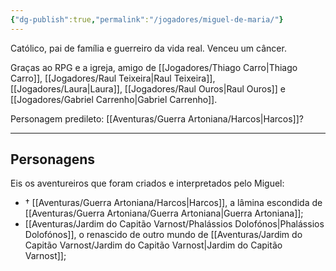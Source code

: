 ```yaml
---
{"dg-publish":true,"permalink":"/jogadores/miguel-de-maria/"}
---
```


Católico, pai de família e guerreiro da vida real.
Venceu um câncer.

Graças ao RPG e a igreja, amigo de [[Jogadores/Thiago Carro\|Thiago Carro]], [[Jogadores/Raul Teixeira\|Raul Teixeira]], [[Jogadores/Laura\|Laura]], [[Jogadores/Raul Ouros\|Raul Ouros]] e [[Jogadores/Gabriel Carrenho\|Gabriel Carrenho]].

Personagem predileto: [[Aventuras/Guerra Artoniana/Harcos\|Harcos]]?

---
## Personagens
Eis os aventureiros que foram criados e interpretados pelo Miguel:
- † [[Aventuras/Guerra Artoniana/Harcos\|Harcos]], a lâmina escondida de [[Aventuras/Guerra Artoniana/Guerra Artoniana\|Guerra Artoniana]];
- [[Aventuras/Jardim do Capitão Varnost/Phalássios Dolofónos\|Phalássios Dolofónos]], o renascido de outro mundo de [[Aventuras/Jardim do Capitão Varnost/Jardim do Capitão Varnost\|Jardim do Capitão Varnost]];